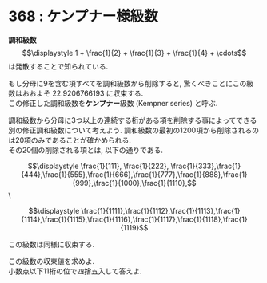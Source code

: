 # 368 : ケンプナー様級数

**調和級数**$$\displaystyle 1 + \frac{1}{2} + \frac{1}{3} + \frac{1}{4} + \cdots$$は発散することで知られている.

もし分母に9を含む項すべてを調和級数から削除すると, 驚くべきことにこの級数はおおよそ 22.9206766193 に収束する.\
この修正した調和級数を**ケンプナー**級数 (Kempner series) と呼ぶ.

調和級数から分母に3つ以上の連続する桁がある項を削除する事によってできる別の修正調和級数について考えよう. 調和級数の最初の1200項から削除されるのは20項のみであることが確かめられる.\
その20個の削除される項とは, 以下の通りである.

$$\displaystyle \frac{1}{111}, \frac{1}{222}, \frac{1}{333},\frac{1}{444},\frac{1}{555},\frac{1}{666},\frac{1}{777},\frac{1}{888},\frac{1}{999},\frac{1}{1000},\frac{1}{1110},$$\


$$\displaystyle \frac{1}{1111},\frac{1}{1112},\frac{1}{1113},\frac{1}{1114},\frac{1}{1115},\frac{1}{1116},\frac{1}{1117},\frac{1}{1118},\frac{1}{1119}$$

この級数は同様に収束する.

この級数の収束値を求めよ.\
小数点以下11桁の位で四捨五入して答えよ.
